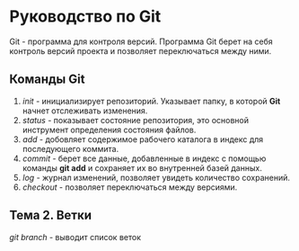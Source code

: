 # Руководство по Git
Git - программа для контроля версий. Программа Git берет на себя контроль версий проекта и позволяет переключаться между ними.
## Команды Git
1. _init_ - инициализирует репозиторий. Указывает папку, в которой **Git** начнет отслеживать изменения.
2. _status_ - показывает состояние репозитория, это основной инструмент определения состояния файлов.
3. _add_ - добовляет содержимое рабочего каталога в индекс для последующего коммита. 
4. _commit_ - берет все данные, добавленные в индекс с помощью команды **git add** и сохраняет их во внутренней базей данных.
5. _log_ - журнал изменений, позволяет увидеть количество сохранений.
6. _cheсkout_ - позволяет переключаться между версиями. 
## Тема 2. Ветки
_git branch_ - выводит список веток